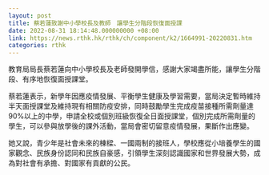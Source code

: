 ```yaml
---
layout: post
title: 蔡若蓮致謝中小學校長及教師　讓學生分階段恢復面授課
date: 2022-08-31 18:14:48.000000000 +08:00
link: https://news.rthk.hk/rthk/ch/component/k2/1664991-20220831.htm
categories: rthk
---
```


教育局局長蔡若蓮向中小學校長及老師發開學信，感謝大家竭盡所能，讓學生分階段、有序地恢復面授課堂。

蔡若蓮表示，新學年因應疫情發展、平衡學生健康及學習需要，當局決定暫時維持半天面授課堂及維持現有相關防疫安排，同時鼓勵學生完成疫苗接種所需劑量達90%以上的中學，申請全校或個別班級恢復全日面授課堂，個別完成所需劑量的學生，可以參與放學後的課外活動，當局會密切留意疫情發展，果斷作出應變。

她又說，青少年是社會未來的棟樑、一國兩制的接班人，學校應從小培養學生的國家觀念、民族身份認同和民族自豪感，引領學生深刻認識國家和世界發展大勢，成為對社會有承擔、對國家有貢獻的公民。
